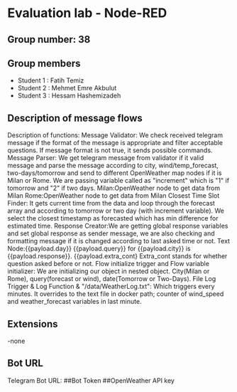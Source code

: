 # Evaluation lab - Node-RED

## Group number: 38

## Group members

- Student 1 : Fatih Temiz
- Student 2 : Mehmet Emre Akbulut
- Student 3 : Hessam Hashemizadeh 

## Description of message flows

Description of functions:
Message Validator: We check received telegram message if the format of the message is appropriate and filter acceptable questions. If message format is not true, it sends possible commands. 
Message Parser: We get telegram message from validator if it valid message and parse the message according to city, wind/temp_forecast, two-days/tomorrow and send to different OpenWeather map nodes if it is Milan or Rome. We are passing variable called as "increment" which is "1" if tomorrow and "2" if two days.
Milan:OpenWeather node to get data from Milan
Rome:OpenWeather node to get data from Milan
Closest Time Slot Finder: It gets current time from the data and loop through the forecast array and according to tomorrow or two day (with increment variable). We select the closest timestamp as forecasted which has min difference for estimated time.
Response Creator:We are getting global response variables and set global response as sender message, we are also checking and formatting message if it is changed according to last asked time or not. 
Text Node:{{payload.day}} {{payload.query}} for {{payload.city}} is {{payload.response}}. {{payload.extra_cont}  Extra_cont stands for whether question asked before or not. 
Flow initialize trigger and Flow variable initializer: We are initializing our object in nested object. City(Milan or Rome), query(forecast or wind), date(Tomorrow or Two-Days). 
File Log Trigger & Log Function & "/data/WeatherLog.txt": Which triggers every minutes.  It overrides to the text file in docker path; counter of wind_speed and weather_forecast variables in last minute. 


## Extensions 

-none 

## Bot URL 
Telegram Bot URL: 
##Bot Token
##OpenWeather API key
